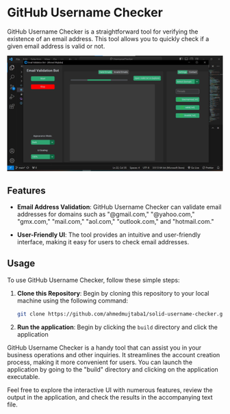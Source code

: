 # GitHub Username Checker

GitHub Username Checker is a straightforward tool for verifying the existence of an email address. This tool allows you to quickly check if a given email address is valid or not.

![GitHub Username Checker UI](ui.jpg)

## Features

- **Email Address Validation**: GitHub Username Checker can validate email addresses for domains such as "@gmail.com," "@yahoo.com," "gmx.com," "mail.com," "aol.com," "outlook.com," and "hotmail.com."

- **User-Friendly UI**: The tool provides an intuitive and user-friendly interface, making it easy for users to check email addresses.

## Usage

To use GitHub Username Checker, follow these simple steps:

1. **Clone this Repository**: Begin by cloning this repository to your local machine using the following command:

   ```bash
   git clone https://github.com/ahmedmujtaba1/solid-username-checker.git


2. **Run the application**: Begin by clicking the `build` directory and click the application

GitHub Username Checker is a handy tool that can assist you in your business operations and other inquiries. It streamlines the account creation process, making it more convenient for users. You can launch the application by going to the "build" directory and clicking on the application executable.

Feel free to explore the interactive UI with numerous features, review the output in the application, and check the results in the accompanying text file.
